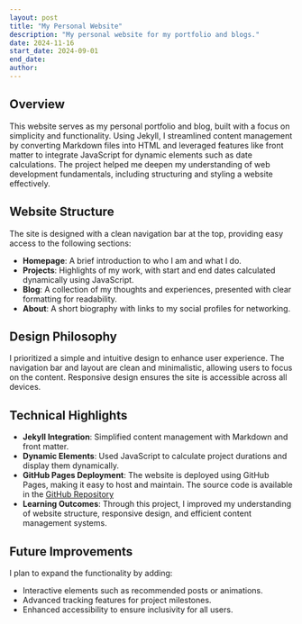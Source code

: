```yaml
---
layout: post
title: "My Personal Website"
description: "My personal website for my portfolio and blogs."
date: 2024-11-16
start_date: 2024-09-01
end_date:
author:
---
```


## Overview  
This website serves as my personal portfolio and blog, built with a focus on simplicity and functionality. Using Jekyll, I streamlined content management by converting Markdown files into HTML and leveraged features like front matter to integrate JavaScript for dynamic elements such as date calculations. The project helped me deepen my understanding of web development fundamentals, including structuring and styling a website effectively.

## Website Structure  
The site is designed with a clean navigation bar at the top, providing easy access to the following sections:  
- **Homepage**: A brief introduction to who I am and what I do.  
- **Projects**: Highlights of my work, with start and end dates calculated dynamically using JavaScript.  
- **Blog**: A collection of my thoughts and experiences, presented with clear formatting for readability.  
- **About**: A short biography with links to my social profiles for networking.  

## Design Philosophy  
I prioritized a simple and intuitive design to enhance user experience. The navigation bar and layout are clean and minimalistic, allowing users to focus on the content. Responsive design ensures the site is accessible across all devices.  

## Technical Highlights  
- **Jekyll Integration**: Simplified content management with Markdown and front matter.  
- **Dynamic Elements**: Used JavaScript to calculate project durations and display them dynamically.  
- **GitHub Pages Deployment**: The website is deployed using GitHub Pages, making it easy to host and maintain. The source code is available in the [GitHub Repository](https://github.com/koichincom/my-website)  
- **Learning Outcomes**: Through this project, I improved my understanding of website structure, responsive design, and efficient content management systems.  

## Future Improvements  
I plan to expand the functionality by adding:  
- Interactive elements such as recommended posts or animations.  
- Advanced tracking features for project milestones.  
- Enhanced accessibility to ensure inclusivity for all users.  